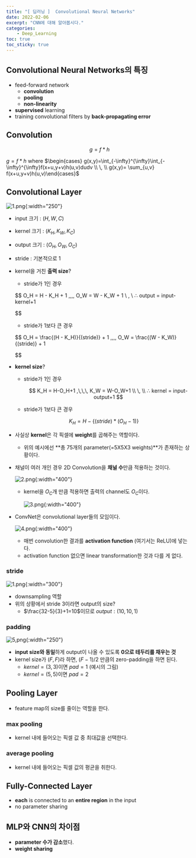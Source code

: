 ```yaml
---
title: "[ 딥러닝 ]  Convolutional Neural Networks"
date: 2022-02-06
excerpt: "CNN에 대해 알아봅시다."
categories: 
    - Deep_Learning
toc: true
toc_sticky: true
---
```



## Convolutional Neural Networks의 특징

- feed-forward network
    - **convolution**
    - **pooling**
    - **non-linearity**
- **supervised** learning
- training convolutional filters by **back-propagating error**

## Convolution

$$
g=f*h
$$

$g=f*h$ where $\begin{cases} g(x,y)=\int_{-\infty}^{\infty}\int_{-\infty}^{\infty}f(x+u,y+v)h(u,v)dudv
\\ \, \\
g(x,y)= \sum_{u,v} f(x+u,y+v)h(u,v)\end{cases}$

## Convolutional Layer

![1.png](/assets/images/posts/deep_learning/cnn/1.png){:width="250"}

- input 크기 : $(H,W,C)$
- kernel 크기 : $(K_H, K_W, K_C)$
- output 크기 : $(O_H,O_W,O_C)$
- stride : 기본적으로 1

- kernel을 거친 **출력 size**?
    - stride가 1인 경우
    
    $$
    O_H = H - K_H + 1 ,\,\,\,  O_W = W - K_W + 1
    \\ \, \\
    ∴ output = input-kernel+1
    
    $$
    
    - stride가 1보다 큰 경우
    
    $$
    O_H = \frac{(H - K_H)}{(stride)} + 1 ,\,\,\,  O_W = \frac{(W - K_W)}{(stride)} + 1
    
    $$
    
- **kernel size**?
    - stride가 1인 경우
        
        $$
        K_H = H-O_H+1 ,\,\,\, K_W = W-O_W+1
        \\ \, \\
        ∴ kernel = input-output+1
        $$
        
    - stride가 1보다 큰 경우
    
    $$
    K_H = H-\{(stride)*(O_H-1)\}
    $$
    
- 사실상 **kernel**은 각 픽셀에 **weight**를 곱해주는 역할이다.
    - 위의 예시에선 **총 75개의 parameter(=5Χ5Χ3 weights)**가 존재하는 상황이다.

- 채널이 여러 개인 경우 2D Convolution을 **채널 수**만큼 적용하는 것이다.
    
    ![2.png](/assets/images/posts/deep_learning/cnn/2.png){:width="400"}
    
    - kernel을 $O_C$개 만큼 적용하면 출력의 channel도 $O_C$이다.
        
        ![3.png](/assets/images/posts/deep_learning/cnn/3.png){:width="400"}
        

- ConvNet은 convolutional layer들의 모임이다.
    
    ![4.png](/assets/images/posts/deep_learning/cnn/4.png){:width="400"}
    
    - 매번 convolution한 결과를 **activation function** (여기서는 ReLU)에 넣는다.
    - activation function 없으면 linear transformation한 것과 다를 게 없다.

### stride

![1.png](/assets/images/posts/deep_learning/cnn/1.png){:width="300"}

- downsampling 역할
- 위의 상황에서 stride 3이라면 output의 size?
    - $\frac{32-5}{3}+1=10$이므로 $output:(10,10,1)$

### padding

![5,png](/assets/images/posts/deep_learning/cnn/5.png){:width="250"}

- **input size와 동일**하게 output이 나올 수 있도록 **0으로 테두리를 채우는 것**
- kernel size가 $(F,F)$라 하면, $(F-1)/2$ 만큼의 zero-padding을 하면 된다.
    - $kernel=(3,3)$이면 $pad=1$ (예시의 그림)
    - $kernel=(5,5)$이면 $pad=2$

## Pooling Layer

- feature map의 size를 줄이는 역할을 한다.

### max pooling

- kernel 내에 들어오는 픽셀 값 중 최대값을 선택한다.

### average pooling

- kernel 내에 들어오는 픽셀 값의 평균을 취한다.

## Fully-Connected Layer

- **each** is connected to an **entire region** in the input
- no parameter sharing

## MLP와 CNN의 차이점

- **parameter 수가 감소**했다.
- **weight sharing**

